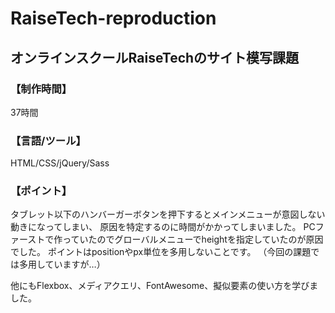 # RaiseTech-reproduction
## オンラインスクールRaiseTechのサイト模写課題

### 【制作時間】
37時間

### 【言語/ツール】
HTML/CSS/jQuery/Sass

### 【ポイント】
タブレット以下のハンバーガーボタンを押下するとメインメニューが意図しない動きになってしまい、
原因を特定するのに時間がかかってしまいました。
PCファーストで作っていたのでグローバルメニューでheightを指定していたのが原因でした。
ポイントはpositionやpx単位を多用しないことです。
（今回の課題では多用していますが…）

他にもFlexbox、メディアクエリ、FontAwesome、擬似要素の使い方を学びました。
